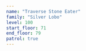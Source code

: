 ```yaml
---
name: "Traverse Stone Eater"
family: "Silver Lobo"
level: 100
start_floor: 71
end_floor: 79
patrol: true
---
```

